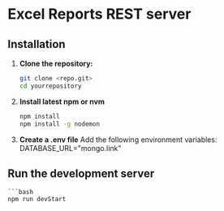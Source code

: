 # Excel Reports REST server

## Installation

1. **Clone the repository:**

   ```bash
   git clone <repo.git>
   cd yourrepository

2. **Install latest npm or nvm**
    ```bash
    npm install
    npm install -g nodemon

3. **Create a .env file**
Add the following environment variables:
    DATABASE_URL="mongo.link"

## Run the development server
    ```bash
    npm run devStart


